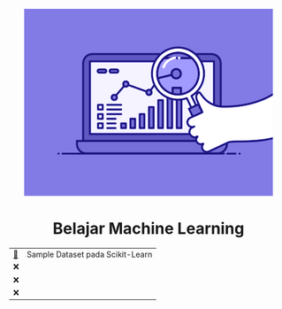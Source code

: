 <p align = "center">
  <img src = "Readme/74pZ.gif" width = 450px>
</p>

<h1 align = "center"> Belajar Machine Learning </h1>

<div align="center">

|  |  |
|----|----|
| [:scroll:](https://github.com/bgsdanang/Belajar-Machine-Learning/blob/main/learning/Sample%20Dataset%20pada%20Scikit-Learn.ipynb)| Sample Dataset pada Scikit-Learn | 
| :x: |  |
| :x: |  |
| :x: |  |

</div>
